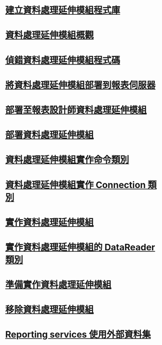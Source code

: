# [建立資料處理延伸模組程式庫](creating-a-data-processing-extension-library.md)
# [資料處理延伸模組概觀](data-processing-extensions-overview.md)
# [偵錯資料處理延伸模組程式碼](debugging-data-processing-extension-code.md)
# [將資料處理延伸模組部署到報表伺服器](deploying-a-data-processing-extension-to-a-report-server.md)
# [部署至報表設計師資料處理延伸模組](deploying-a-data-processing-extension-to-report-designer.md)
# [部署資料處理延伸模組](deploying-a-data-processing-extension.md)
# [資料處理延伸模組實作命令類別](implementing-a-command-class-for-a-data-processing-extension.md)
# [資料處理延伸模組實作 Connection 類別](implementing-a-connection-class-for-a-data-processing-extension.md)
# [實作資料處理延伸模組](implementing-a-data-processing-extension.md)
# [實作資料處理延伸模組的 DataReader 類別](implementing-a-datareader-class-for-a-data-processing-extension.md)
# [準備實作資料處理延伸模組](preparing-to-implement-a-data-processing-extension.md)
# [移除資料處理延伸模組](removing-a-data-processing-extension.md)
# [Reporting services 使用外部資料集](using-an-external-dataset-with-reporting-services.md)
